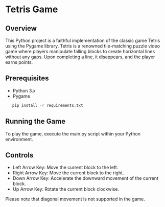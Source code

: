 # Tetris Game

## Overview

This Python project is a faithful implementation of the classic game Tetris using the Pygame library. Tetris is a renowned tile-matching puzzle video game where players manipulate falling blocks to create horizontal lines without any gaps. Upon completing a line, it disappears, and the player earns points.

## Prerequisites

- Python 3.x
- Pygame

 ```bash
    pip install -r requirements.txt 
```
## Running the Game

To play the game, execute the main.py script within your Python environment.

## Controls

- Left Arrow Key: Move the current block to the left.
- Right Arrow Key: Move the current block to the right.
- Down Arrow Key: Accelerate the downward movement of the current block.
- Up Arrow Key: Rotate the current block clockwise.

Please note that diagonal movement is not supported in the game.
